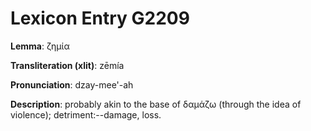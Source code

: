 # Lexicon Entry G2209

**Lemma**: ζημία

**Transliteration (xlit)**: zēmía

**Pronunciation**: dzay-mee'-ah

**Description**:
probably akin to the base of δαμάζω (through the idea of violence); detriment:--damage, loss.
